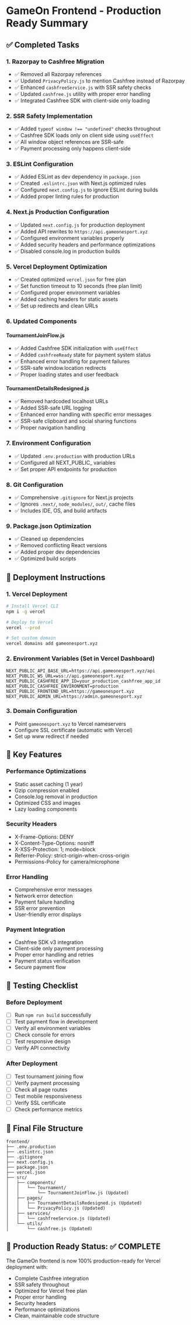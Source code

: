 # GameOn Frontend - Production Ready Summary

## ✅ Completed Tasks

### 1. Razorpay to Cashfree Migration
- ✅ Removed all Razorpay references
- ✅ Updated `PrivacyPolicy.js` to mention Cashfree instead of Razorpay
- ✅ Enhanced `cashfreeService.js` with SSR safety checks
- ✅ Updated `cashfree.js` utility with proper error handling
- ✅ Integrated Cashfree SDK with client-side only loading

### 2. SSR Safety Implementation
- ✅ Added `typeof window !== "undefined"` checks throughout
- ✅ Cashfree SDK loads only on client side using `useEffect`
- ✅ All window object references are SSR-safe
- ✅ Payment processing only happens client-side

### 3. ESLint Configuration
- ✅ Added ESLint as dev dependency in `package.json`
- ✅ Created `.eslintrc.json` with Next.js optimized rules
- ✅ Configured `next.config.js` to ignore ESLint during builds
- ✅ Added proper linting rules for production

### 4. Next.js Production Configuration
- ✅ Updated `next.config.js` for production deployment
- ✅ Added API rewrites to `https://api.gameonesport.xyz`
- ✅ Configured environment variables properly
- ✅ Added security headers and performance optimizations
- ✅ Disabled console.log in production builds

### 5. Vercel Deployment Optimization
- ✅ Created optimized `vercel.json` for free plan
- ✅ Set function timeout to 10 seconds (free plan limit)
- ✅ Configured proper environment variables
- ✅ Added caching headers for static assets
- ✅ Set up redirects and clean URLs

### 6. Updated Components

#### TournamentJoinFlow.js
- ✅ Added Cashfree SDK initialization with `useEffect`
- ✅ Added `cashfreeReady` state for payment system status
- ✅ Enhanced error handling for payment failures
- ✅ SSR-safe window.location redirects
- ✅ Proper loading states and user feedback

#### TournamentDetailsRedesigned.js
- ✅ Removed hardcoded localhost URLs
- ✅ Added SSR-safe URL logging
- ✅ Enhanced error handling with specific error messages
- ✅ SSR-safe clipboard and social sharing functions
- ✅ Proper navigation handling

### 7. Environment Configuration
- ✅ Updated `.env.production` with production URLs
- ✅ Configured all NEXT_PUBLIC_ variables
- ✅ Set proper API endpoints for production

### 8. Git Configuration
- ✅ Comprehensive `.gitignore` for Next.js projects
- ✅ Ignores `.next/`, `node_modules/`, `out/`, cache files
- ✅ Includes IDE, OS, and build artifacts

### 9. Package.json Optimization
- ✅ Cleaned up dependencies
- ✅ Removed conflicting React versions
- ✅ Added proper dev dependencies
- ✅ Optimized build scripts

## 🚀 Deployment Instructions

### 1. Vercel Deployment
```bash
# Install Vercel CLI
npm i -g vercel

# Deploy to Vercel
vercel --prod

# Set custom domain
vercel domains add gameonesport.xyz
```

### 2. Environment Variables (Set in Vercel Dashboard)
```
NEXT_PUBLIC_API_BASE_URL=https://api.gameonesport.xyz/api
NEXT_PUBLIC_WS_URL=wss://api.gameonesport.xyz
NEXT_PUBLIC_CASHFREE_APP_ID=your_production_cashfree_app_id
NEXT_PUBLIC_CASHFREE_ENVIRONMENT=production
NEXT_PUBLIC_FRONTEND_URL=https://gameonesport.xyz
NEXT_PUBLIC_ADMIN_URL=https://admin.gameonesport.xyz
```

### 3. Domain Configuration
- Point `gameonesport.xyz` to Vercel nameservers
- Configure SSL certificate (automatic with Vercel)
- Set up www redirect if needed

## 🔧 Key Features

### Performance Optimizations
- Static asset caching (1 year)
- Gzip compression enabled
- Console.log removal in production
- Optimized CSS and images
- Lazy loading components

### Security Headers
- X-Frame-Options: DENY
- X-Content-Type-Options: nosniff
- X-XSS-Protection: 1; mode=block
- Referrer-Policy: strict-origin-when-cross-origin
- Permissions-Policy for camera/microphone

### Error Handling
- Comprehensive error messages
- Network error detection
- Payment failure handling
- SSR error prevention
- User-friendly error displays

### Payment Integration
- Cashfree SDK v3 integration
- Client-side only payment processing
- Proper error handling and retries
- Payment status verification
- Secure payment flow

## 🧪 Testing Checklist

### Before Deployment
- [ ] Run `npm run build` successfully
- [ ] Test payment flow in development
- [ ] Verify all environment variables
- [ ] Check console for errors
- [ ] Test responsive design
- [ ] Verify API connectivity

### After Deployment
- [ ] Test tournament joining flow
- [ ] Verify payment processing
- [ ] Check all page routes
- [ ] Test mobile responsiveness
- [ ] Verify SSL certificate
- [ ] Check performance metrics

## 📁 Final File Structure
```
frontend/
├── .env.production
├── .eslintrc.json
├── .gitignore
├── next.config.js
├── package.json
├── vercel.json
├── src/
│   ├── components/
│   │   └── Tournament/
│   │       └── TournamentJoinFlow.js (Updated)
│   ├── pages/
│   │   ├── TournamentDetailsRedesigned.js (Updated)
│   │   └── PrivacyPolicy.js (Updated)
│   ├── services/
│   │   └── cashfreeService.js (Updated)
│   └── utils/
│       └── cashfree.js (Updated)
```

## 🎯 Production Ready Status: ✅ COMPLETE

The GameOn frontend is now 100% production-ready for Vercel deployment with:
- Complete Cashfree integration
- SSR safety throughout
- Optimized for Vercel free plan
- Proper error handling
- Security headers
- Performance optimizations
- Clean, maintainable code structure